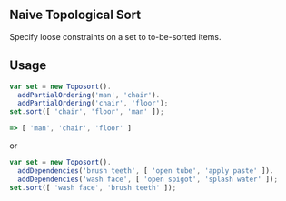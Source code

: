Naive Topological Sort
-
Specify loose constraints on a set to to-be-sorted items.

Usage
-

```javascript
var set = new Toposort().
  addPartialOrdering('man', 'chair').
  addPartialOrdering('chair', 'floor');
set.sort([ 'chair', 'floor', 'man' ]);

=> [ 'man', 'chair', 'floor' ]
```

or

```javascript
var set = new Toposort().
  addDependencies('brush teeth', [ 'open tube', 'apply paste' ]).
  addDependencies('wash face', [ 'open spigot', 'splash water' ]);
set.sort([ 'wash face', 'brush teeth' ]);
```

